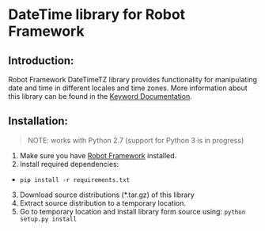 # DateTime library for Robot Framework

Introduction:
-------------

Robot Framework DateTimeTZ library provides functionality for manipulating date and time in different locales and time zones. More information about this library can be found in the [Keyword Documentation].

Installation:
-------------
> NOTE: works with Python 2.7  (support for Python 3 is in progress)

1. Make sure you have [Robot Framework] installed.
2. Install required dependencies:
 - `pip install -r requirements.txt`
3. Download source distributions (*.tar.gz) of this library
4. Extract source distribution to a temporary location.
3. Go to temporary location and install library form source
   using: `python setup.py install`

[Keyword Documentation]: https://testautomation.github.io/DateTimeTZ/doc/DateTime.html
[Robot Framework]: http://code.google.com/p/robotframework/wiki/Installation
